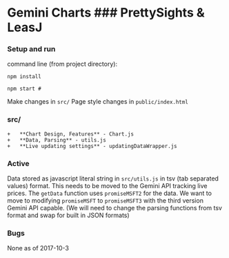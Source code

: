 # Gemini Charts ### PrettySights & LeasJ

### Setup and run
command line (from project directory):
```
npm install

npm start #
```

Make changes in ```src/```
Page style changes in ``` public/index.html ```

### src/
    +   **Chart Design, Features** - Chart.js
    +   **Data, Parsing** - utils.js
    +   **Live updating settings** - updatingDataWrapper.js

### Active 
Data stored as javascript literal string in ```src/utils.js``` in tsv (tab separated values) format. This needs to be moved to the Gemini API tracking live prices. The ```getData``` function uses ```promiseMSFT2``` for the data. We want to move to modifying ```promiseMSFT``` to ```promiseMSFT3``` with the third version Gemini API capable. (We will need to change the parsing functions from tsv format and swap for built in JSON formats)

### Bugs
None as of 2017-10-3